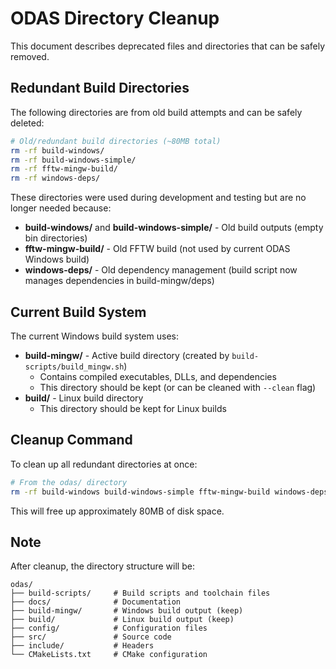 # ODAS Directory Cleanup

This document describes deprecated files and directories that can be safely removed.

## Redundant Build Directories

The following directories are from old build attempts and can be safely deleted:

```bash
# Old/redundant build directories (~80MB total)
rm -rf build-windows/
rm -rf build-windows-simple/
rm -rf fftw-mingw-build/
rm -rf windows-deps/
```

These directories were used during development and testing but are no longer needed because:
- **build-windows/** and **build-windows-simple/** - Old build outputs (empty bin directories)
- **fftw-mingw-build/** - Old FFTW build (not used by current ODAS Windows build)
- **windows-deps/** - Old dependency management (build script now manages dependencies in build-mingw/deps)

## Current Build System

The current Windows build system uses:
- **build-mingw/** - Active build directory (created by `build-scripts/build_mingw.sh`)
  - Contains compiled executables, DLLs, and dependencies
  - This directory should be kept (or can be cleaned with `--clean` flag)
- **build/** - Linux build directory
  - This directory should be kept for Linux builds

## Cleanup Command

To clean up all redundant directories at once:

```bash
# From the odas/ directory
rm -rf build-windows build-windows-simple fftw-mingw-build windows-deps
```

This will free up approximately 80MB of disk space.

## Note

After cleanup, the directory structure will be:

```
odas/
├── build-scripts/     # Build scripts and toolchain files
├── docs/              # Documentation
├── build-mingw/       # Windows build output (keep)
├── build/             # Linux build output (keep)
├── config/            # Configuration files
├── src/               # Source code
├── include/           # Headers
└── CMakeLists.txt     # CMake configuration
```
